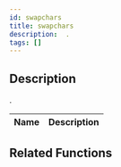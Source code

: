 ```yaml
---
id: swapchars
title: swapchars
description:  .
tags: []
---
```


## Description

 . 


| Name | Description |
|------|-------------|


## Related Functions


